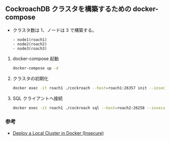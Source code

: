 ## CockroachDB クラスタを構築するための docker-compose

- クラスタ数は 1、ノードは 3 で構築する。

  ```
  - node1(roach1)
  - node2(roach2)
  - node3(roach3)
  ```

1. docker-compose 起動

   ```bash
   docker-compose up -d
   ```

2. クラスタの初期化

   ```bash
   docker exec -it roach1 ./cockroach --host=roach1:26357 init --insecure
   ```

3. SQL クライアントへ接続

   ```bash
   docker exec -it roach1 ./cockroach sql --host=roach2:26258 --insecure
   ```

### 参考

- [Deploy a Local Cluster in Docker (Insecure)](https://www.cockroachlabs.com/docs/v24.2/start-a-local-cluster-in-docker-windows)
